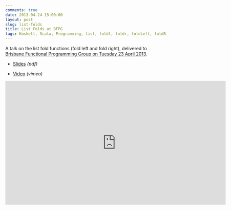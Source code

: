 ```yaml
---
comments: true
date: 2013-04-24 15:00:00
layout: post
slug: list-folds
title: List Folds at BFPG
tags: Haskell, Scala, Programming, list, foldl, foldr, foldLeft, foldRight
---
```


A talk on the list fold functions (fold left and fold right), delivered to [Brisbane Functional Programming Group on Tuesday 23 April 2013](http://www.bfpg.org/events/96368322/?eventId=96368322&action=detail).

* [Slides](http://dl.dropbox.com/u/7810909/media/doc/list-folds.pdf) *(pdf)*

* [Video](https://vimeo.com/64673035) *(vimeo)*

<div class="embed-vimeo">
  <iframe src="http://player.vimeo.com/video/64673035" width="688" height="387" frameborder="0" webkitAllowFullScreen mozallowfullscreen allowFullScreen>
  </iframe>
</div>
